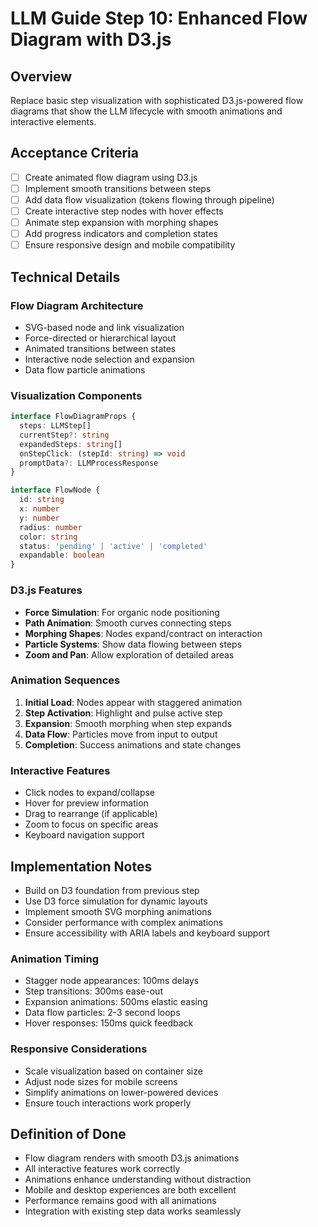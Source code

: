 # LLM Guide Step 10: Enhanced Flow Diagram with D3.js

## Overview

Replace basic step visualization with sophisticated D3.js-powered flow diagrams that show the LLM lifecycle with smooth animations and interactive elements.

## Acceptance Criteria

- [ ] Create animated flow diagram using D3.js
- [ ] Implement smooth transitions between steps
- [ ] Add data flow visualization (tokens flowing through pipeline)
- [ ] Create interactive step nodes with hover effects
- [ ] Animate step expansion with morphing shapes
- [ ] Add progress indicators and completion states
- [ ] Ensure responsive design and mobile compatibility

## Technical Details

### Flow Diagram Architecture

- SVG-based node and link visualization
- Force-directed or hierarchical layout
- Animated transitions between states
- Interactive node selection and expansion
- Data flow particle animations

### Visualization Components

```typescript
interface FlowDiagramProps {
  steps: LLMStep[]
  currentStep?: string
  expandedSteps: string[]
  onStepClick: (stepId: string) => void
  promptData?: LLMProcessResponse
}

interface FlowNode {
  id: string
  x: number
  y: number
  radius: number
  color: string
  status: 'pending' | 'active' | 'completed'
  expandable: boolean
}
```

### D3.js Features

- **Force Simulation**: For organic node positioning
- **Path Animation**: Smooth curves connecting steps
- **Morphing Shapes**: Nodes expand/contract on interaction
- **Particle Systems**: Show data flowing between steps
- **Zoom and Pan**: Allow exploration of detailed areas

### Animation Sequences

1. **Initial Load**: Nodes appear with staggered animation
2. **Step Activation**: Highlight and pulse active step
3. **Expansion**: Smooth morphing when step expands
4. **Data Flow**: Particles move from input to output
5. **Completion**: Success animations and state changes

### Interactive Features

- Click nodes to expand/collapse
- Hover for preview information
- Drag to rearrange (if applicable)
- Zoom to focus on specific areas
- Keyboard navigation support

## Implementation Notes

- Build on D3 foundation from previous step
- Use D3 force simulation for dynamic layouts
- Implement smooth SVG morphing animations
- Consider performance with complex animations
- Ensure accessibility with ARIA labels and keyboard support

### Animation Timing

- Stagger node appearances: 100ms delays
- Step transitions: 300ms ease-out
- Expansion animations: 500ms elastic easing
- Data flow particles: 2-3 second loops
- Hover responses: 150ms quick feedback

### Responsive Considerations

- Scale visualization based on container size
- Adjust node sizes for mobile screens
- Simplify animations on lower-powered devices
- Ensure touch interactions work properly

## Definition of Done

- Flow diagram renders with smooth D3.js animations
- All interactive features work correctly
- Animations enhance understanding without distraction
- Mobile and desktop experiences are both excellent
- Performance remains good with all animations
- Integration with existing step data works seamlessly
